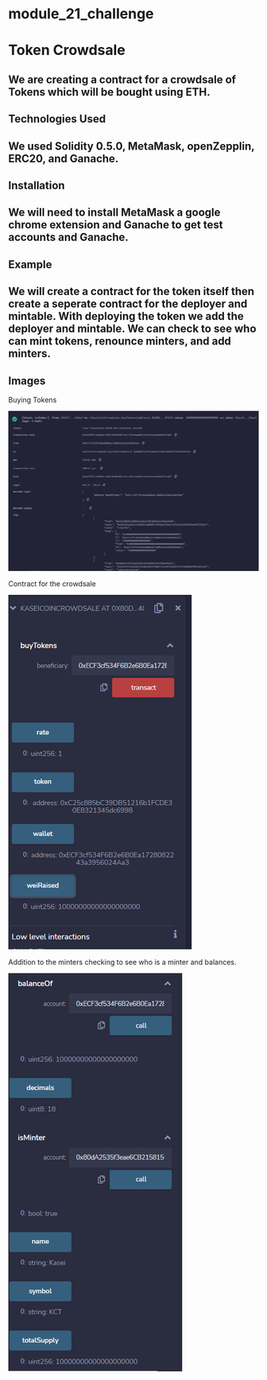 # module_21_challenge
# Token Crowdsale
We are creating a contract for a crowdsale of Tokens which will be bought using ETH. 
-------------------------------------------------------------------------------------------------------------------------

## Technologies Used
We used Solidity 0.5.0, MetaMask, openZepplin, ERC20, and Ganache.  
-------------------------------------------------------------------------------------------------------------------------

## Installation
We will need to install MetaMask a google chrome extension and Ganache to get test accounts and Ganache. 
-------------------------------------------------------------------------------------------------------------------------

## Example
We will create a contract for the token itself then create a seperate contract for the deployer and mintable. With deploying the token we add the deployer and mintable. We can check to see who can mint tokens, renounce minters, and add minters.
-------------------------------------------------------------------------------------------------------------------------

## Images
Buying Tokens

![](Images/tokenPurchase.PNG)

Contract for the crowdsale

![](Images/CrowdsaleCallable.PNG)

Addition to the minters checking to see who is a minter and balances.

![](Images/CallableCoin.PNG)
